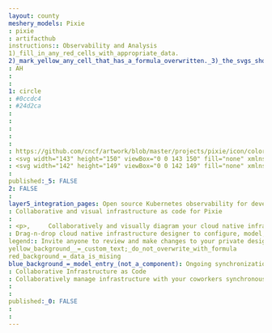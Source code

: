 ```yaml
---
layout: county 
meshery_models: Pixie
: pixie
: artifacthub
instructions:: Observability and Analysis
1)_fill_in_any_red_cells_with_appropriate_data.
2)_mark_yellow_any_cell_that_has_a_formula_overwritten._3)_the_svgs_shouldn't_have_xml_header_they_are_added_programmatically_through_workflows: Monitoring
: AH
: 
: 
1: circle
: #0ccdc4
: #24d2ca
: 
: 
: 
: 
: 
: https://github.com/cncf/artwork/blob/master/projects/pixie/icon/color/pixie-icon-color.svg
: <svg width="143" height="150" viewBox="0 0 143 150" fill="none" xmlns="http://www.w3.org/2000/svg">, <path fill-rule="evenodd" clip-rule="evenodd" d="M44.3018 26.3872C49.3993 23.4441 51.9089 17.7401 51.0321 12.2547C57.4775 10.1116 64.3716 8.95117 71.5368 8.95117C107.403 8.95117 136.478 38.0263 136.478 73.8922C136.478 92.0591 129.018 108.484 116.995 120.27C111.733 115.469 103.771 114.387 97.2733 118.138C90.7457 121.907 87.7043 129.395 89.2803 136.38C83.6405 137.978 77.6885 138.833 71.5368 138.833C35.6708 138.833 6.5957 109.758 6.5957 73.8922C6.5957 54.4588 15.1317 37.0191 28.6589 25.1179C32.9726 28.6474 39.1891 29.339 44.3018 26.3872ZM91.6524 141.941C85.2751 143.823 78.5239 144.833 71.5368 144.833C32.3571 144.833 0.595703 113.072 0.595703 73.8922C0.595703 52.542 10.0273 33.3946 24.9513 20.3892C21.8633 13.9487 24.2132 6.11571 30.5019 2.48494C36.8047 -1.15398 44.7848 0.744047 48.8098 6.66979C55.9446 4.25847 63.588 2.95117 71.5368 2.95117C110.716 2.95117 142.478 34.7126 142.478 73.8922C142.478 94.0095 134.104 112.171 120.652 125.081C124.674 132.987 121.844 142.747 114.072 147.234C106.329 151.705 96.5074 149.311 91.6524 141.941ZM96.7026 41.8158H52.5002C52.3656 41.8158 52.2309 41.8403 52.1085 41.8954C51.986 41.9505 51.8697 42.0178 51.7718 42.1219C51.68 42.2137 51.6065 42.3239 51.5514 42.4585C51.4963 42.5871 51.4718 42.7156 51.4718 42.8503V54.5911C51.4718 54.8666 51.582 55.1298 51.7718 55.3257C51.9616 55.5215 52.2248 55.6317 52.5002 55.6317H82.3174V83.9492C82.3174 84.0838 82.3419 84.2185 82.397 84.3409C82.4521 84.4634 82.5194 84.5797 82.6174 84.6776C82.7153 84.7756 82.8255 84.849 82.954 84.9041C83.0765 84.9592 83.2111 84.9837 83.3458 84.9837H96.7088C96.9842 84.9837 97.2474 84.8735 97.4372 84.6776C97.627 84.4817 97.7371 84.2185 97.7371 83.9431V42.8503C97.7371 42.5748 97.627 42.3116 97.4311 42.1157C97.2291 41.9199 96.9781 41.8158 96.7026 41.8158ZM51.9366 69.4353H66.4259C66.683 69.4353 66.8911 69.6434 66.885 69.9066V110.393C66.885 110.657 66.6769 110.865 66.4198 110.865H51.9366C51.6795 110.865 51.4714 110.657 51.4714 110.393V69.9066C51.4714 69.6434 51.6795 69.4353 51.9366 69.4353Z" fill="url(#paint0_linear)"/>, <defs>, <linearGradient id="paint0_linear" x1="-5.57146" y1="124.45" x2="131.784" y2="116.205" gradientUnits="userSpaceOnUse">, <stop stop-color="#00DBA6"/>, <stop offset="1" stop-color="#24B2FF"/>, </linearGradient>, </defs>, </svg>
: <svg width="142" height="149" viewBox="0 0 142 149" fill="none" xmlns="http://www.w3.org/2000/svg">, <path fill-rule="evenodd" clip-rule="evenodd" d="M43.7061 25.7534C48.8036 22.8103 51.3132 17.1063 50.4364 11.6209C56.8818 9.47778 63.7759 8.31738 70.9411 8.31738C106.807 8.31738 135.882 37.3925 135.882 73.2584C135.882 91.4253 128.422 107.85 116.399 119.636C111.137 114.835 103.175 113.753 96.6776 117.504C90.15 121.273 87.1086 128.761 88.6846 135.746C83.0448 137.344 77.0928 138.199 70.9411 138.199C35.0751 138.199 6 109.124 6 73.2584C6 53.825 14.536 36.3853 28.0632 24.4841C32.3769 28.0136 38.5934 28.7052 43.7061 25.7534ZM91.0567 141.307C84.6794 143.189 77.9282 144.199 70.9411 144.199C31.7614 144.199 0 112.438 0 73.2584C0 51.9082 9.43158 32.7608 24.3556 19.7554C21.2676 13.3149 23.6175 5.48192 29.9062 1.85115C36.209 -1.78776 44.1891 0.110258 48.2141 6.036C55.3489 3.62468 62.9923 2.31738 70.9411 2.31738C110.121 2.31738 141.882 34.0788 141.882 73.2584C141.882 93.3757 133.508 111.537 120.056 124.448C124.079 132.353 121.249 142.113 113.476 146.601C105.734 151.071 95.9117 148.677 91.0567 141.307ZM96.1069 41.182H51.9045C51.7699 41.182 51.6352 41.2065 51.5128 41.2616C51.3903 41.3167 51.274 41.384 51.1761 41.4881C51.0843 41.5799 51.0108 41.6901 50.9557 41.8248C50.9006 41.9533 50.8761 42.0819 50.8761 42.2165V53.9573C50.8761 54.2328 50.9863 54.496 51.1761 54.6919C51.3659 54.8878 51.6291 54.9979 51.9045 54.9979H81.7217V83.3154C81.7217 83.4501 81.7462 83.5847 81.8013 83.7071C81.8564 83.8296 81.9237 83.9459 82.0217 84.0438C82.1196 84.1418 82.2298 84.2152 82.3583 84.2703C82.4808 84.3254 82.6154 84.3499 82.7501 84.3499H96.1131C96.3885 84.3499 96.6517 84.2397 96.8415 84.0438C97.0313 83.8479 97.1414 83.5847 97.1414 83.3093V42.2165C97.1414 41.9411 97.0313 41.6778 96.8354 41.482C96.6334 41.2861 96.3824 41.182 96.1069 41.182ZM51.3409 68.8015H65.8302C66.0873 68.8015 66.2954 69.0096 66.2893 69.2728V109.76C66.2893 110.023 66.0812 110.231 65.8241 110.231H51.3409C51.0838 110.231 50.8757 110.023 50.8757 109.76V69.2728C50.8757 69.0096 51.0838 68.8015 51.3409 68.8015Z" fill="url(#paint0_linear)"/>, <defs>, <linearGradient id="paint0_linear" x1="-6.16716" y1="123.817" x2="131.188" y2="115.571" gradientUnits="userSpaceOnUse">, <stop stop-color="white"/>, <stop offset="1" stop-color="white"/>, </linearGradient>, </defs>, </svg>
: 
published:_5: FALSE
2: FALSE
: 
layer5_integration_pages: Open source Kubernetes observability for developers
: Collaborative and visual infrastructure as code for Pixie
: 
: <p>,     Collaboratively and visually diagram your cloud native infrastructure with GitOps-style pipeline integration. Design, test, and manage configuration your Kubernetes-based, containerized applications as a visual topology., </p>, <p>,     Looking for best practice cloud native design and deployment best practices? Choose from thousands of pre-built components in MeshMap. Choose from hundreds of ready-made design patterns by importing templates from Meshery Catalog or use our low code designer, MeshMap, to create and deploy your own cloud native infrastructure designs., </p>
: Drag-n-drop cloud native infrastructure designer to configure, model, and deploy your workloads.
legend:: Invite anyone to review and make changes to your private designs.
yellow_background__=_custom_text;_do_not_overwrite_with_formula
red_background_=_data_is_mising
blue_background_=_model_entry_(not_a_component): Ongoing synchronization of Kubernetes configuration and changes across any number of clusters.
: Collaborative Infrastructure as Code
: Collaboratively manage infrastructure with your coworkers synchronously sharing the same designs.
: 
: 
published:_0: FALSE
: 
: 
---
```

